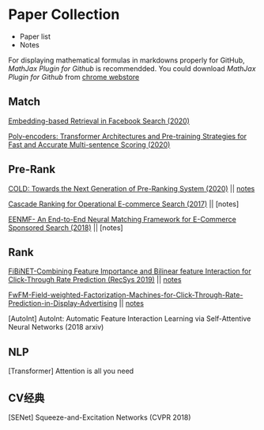 # Paper Collection

- Paper list
- Notes



For displaying  mathematical formulas in markdowns properly for GitHub, *MathJax Plugin for Github* is recommendded. You could download *MathJax Plugin for Github* from [chrome webstore](https://chrome.google.com/webstore/category/extensions)



## Match

[Embedding-based Retrieval in Facebook Search (2020)](https://arxiv.org/abs/2006.11632)

[Poly-encoders: Transformer Architectures and Pre-training Strategies for Fast and Accurate Multi-sentence Scoring (2020)](https://arxiv.org/abs/1905.01969v3)



## Pre-Rank

[COLD: Towards the Next Generation of Pre-Ranking System (2020)](https://arxiv.org/abs/2007.16122)   ||   [notes](./pre_rank/COLD-Towards-the-Next-Generation-of-Pre-Ranking-System.md)

[Cascade Ranking for Operational E-commerce Search (2017)](https://arxiv.org/pdf/1706.02093.pdf)  ||  [notes]

[EENMF- An End-to-End Neural Matching Framework for E-Commerce Sponsored Search (2018)](https://arxiv.org/abs/1812.01190)  ||  [notes]



## Rank

[FiBiNET-Combining Feature Importance and Bilinear feature Interaction for Click-Through Rate Prediction (RecSys 2019)](./rank/FiBiNET-Combining-Feature-Importance-and-Bilinear-feature-Interaction-for-Click-Through-Rate-Prediction.pdf) || [notes](./rank/FiBiNET-Combining-Feature-Importance-and-Bilinear-feature-Interaction-for-Click-Through-Rate-Prediction.md)

[FwFM-Field-weighted-Factorization-Machines-for-Click-Through-Rate-Prediction-in-Display-Advertising](./rank/FwFM-Field-weighted-Factorization-Machines-for-Click-Through-Rate-Prediction-in-Display-Advertising.pdf) || [notes](./rank/FwFM-Field-weighted-Factorization-Machines-for-Click-Through-Rate-Prediction-in-Display-Advertising.md)

[AutoInt] AutoInt: Automatic Feature Interaction Learning via Self-Attentive Neural Networks (2018 arxiv)







## NLP

[Transformer] Attention is all you need

## CV经典
[SENet] Squeeze-and-Excitation Networks (CVPR 2018)

